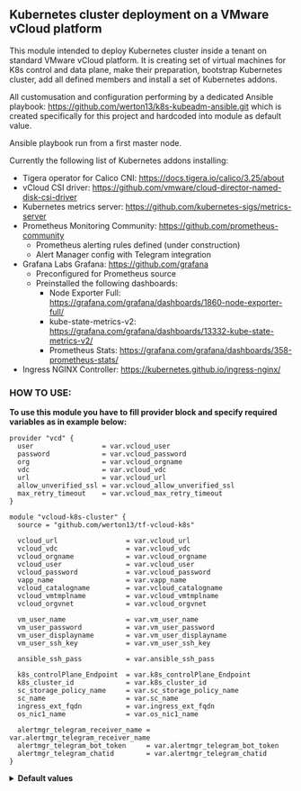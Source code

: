 ## Kubernetes cluster deployment on a VMware vCloud platform

This module intended to deploy Kubernetes cluster inside a tenant on standard VMware vCloud platform.
It is creating set of virtual machines for K8s control and data plane, make their preparation, bootstrap Kubernetes cluster, add all defined members and install a set of Kubernetes addons.

All customusation and configuration performing by a dedicated Ansible playbook: https://github.com/werton13/k8s-kubeadm-ansible.git which is created specifically for this project and hardcoded into module as default value.

Ansible playbook run from a first master node.

Currently the following list of Kubernetes addons installing:
  - Tigera operator for Calico CNI: https://docs.tigera.io/calico/3.25/about
  - vCloud CSI driver: https://github.com/vmware/cloud-director-named-disk-csi-driver
  - Kubernetes metrics server: https://github.com/kubernetes-sigs/metrics-server
  - Prometheus Monitoring Community: https://github.com/prometheus-community
    * Prometheus alerting rules defined (under construction)
    * Alert Manager config with Telegram integration
  - Grafana Labs Grafana: https://github.com/grafana
    * Preconfigured for Prometheus source
    * Preinstalled the following dashboards:
      + Node Exporter Full: https://grafana.com/grafana/dashboards/1860-node-exporter-full/
      + kube-state-metrics-v2: https://grafana.com/grafana/dashboards/13332-kube-state-metrics-v2/
      + Prometheus Stats: https://grafana.com/grafana/dashboards/358-prometheus-stats/
  - Ingress NGINX Controller:  https://kubernetes.github.io/ingress-nginx/

### HOW TO USE:

<b>To use this module you have to fill provider block and specify required variables as in example below:</b>


```hcl
provider "vcd" {
  user                 = var.vcloud_user
  password             = var.vcloud_password
  org                  = var.vcloud_orgname
  vdc                  = var.vcloud_vdc
  url                  = var.vcloud_url
  allow_unverified_ssl = var.vcloud_allow_unverified_ssl
  max_retry_timeout    = var.vcloud_max_retry_timeout
}

module "vcloud-k8s-cluster" {
  source = "github.com/werton13/tf-vcloud-k8s"

  vcloud_url                 = var.vcloud_url
  vcloud_vdc                 = var.vcloud_vdc
  vcloud_orgname             = var.vcloud_orgname
  vcloud_user                = var.vcloud_user
  vcloud_password            = var.vcloud_password
  vapp_name                  = var.vapp_name
  vcloud_catalogname         = var.vcloud_catalogname
  vcloud_vmtmplname          = var.vcloud_vmtmplname
  vcloud_orgvnet             = var.vcloud_orgvnet

  vm_user_name               = var.vm_user_name
  vm_user_password           = var.vm_user_password
  vm_user_displayname        = var.vm_user_displayname
  vm_user_ssh_key            = var.vm_user_ssh_key

  ansible_ssh_pass           = var.ansible_ssh_pass

  k8s_controlPlane_Endpoint  = var.k8s_controlPlane_Endpoint
  k8s_cluster_id             = var.k8s_cluster_id
  sc_storage_policy_name     = var.sc_storage_policy_name
  sc_name                    = var.sc_name
  ingress_ext_fqdn           = var.ingress_ext_fqdn
  os_nic1_name               = var.os_nic1_name

  alertmgr_telegram_receiver_name = var.alertmgr_telegram_receiver_name
  alertmgr_telegram_bot_token     = var.alertmgr_telegram_bot_token
  alertmgr_telegram_chatid        = var.alertmgr_telegram_chatid
}

```
<details>
  <summary><b>Default values</b></summary>

```  
vcloud_allow_unverified_ssl = "true"
vcloud_max_retry_timeout    = "240"
vms = {
    masters = {
      pref = "k8s-m"
      vm_cpu_count = "2"
      vm_ram_size  = "4096"
      vm_disk_size = "40"
      vm_count = "1"
      ip_pool =  ["192.168.100.110",
                  "192.168.100.111"]
    },
    workers = {
      pref = "k8s-w"
      vm_cpu_count = "4"
      vm_ram_size  = "8192"
      vm_disk_size = "40"
      vm_count = "3"
      ip_pool =  ["192.168.100.114",
                  "192.168.100.115",
                  "192.168.100.116"]

    }
}
ansible_repo_url  = "https://github.com/werton13/k8s-kubeadm-ansible.git"
ansible_repo_name = "k8s-kubeadm-ansible"
ansible_playbook  = "main.yaml"
os_admin_username = "kuberadm"

k8s_ver           = "1.22.17-00"
k8s_version_short = "1.22.0"
calico_version    = "v3.25.0"

k8s_service_subnet = "10.96.0.0/12"
k8s_pod_subnet     = "10.244.0.0/22"
calico_network_cidr_blocksize = "26"
```

  
</details>